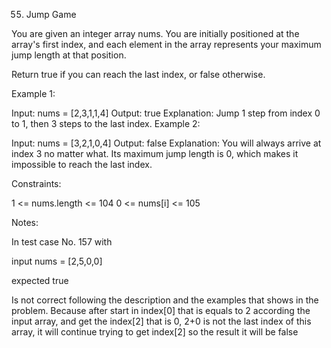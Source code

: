 55. Jump Game

You are given an integer array nums. You are initially positioned at the array's first index, and each element in the array represents your maximum jump length at that position.

Return true if you can reach the last index, or false otherwise.

Example 1:

Input: nums = [2,3,1,1,4]
Output: true
Explanation: Jump 1 step from index 0 to 1, then 3 steps to the last index.
Example 2:

Input: nums = [3,2,1,0,4]
Output: false
Explanation: You will always arrive at index 3 no matter what. Its maximum jump length is 0, which makes it impossible to reach the last index.
 
Constraints:

1 <= nums.length <= 104
0 <= nums[i] <= 105

Notes:

In test case No. 157 with 

input 
nums = [2,5,0,0] 

expected 
true 

Is not correct following the description and the examples that shows in the problem. Because after start in index[0] that is equals to 2 according the input array, and get the index[2] that is 0, 2+0 is not the last index of this array, it will continue trying to get index[2] so the result it will be false